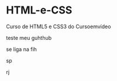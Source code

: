 # HTML-e-CSS
 Curso de HTML5 e CSS3 do Cursoemvídeo

 teste meu guhthub

 se liga na fih

 sp 

 rj
